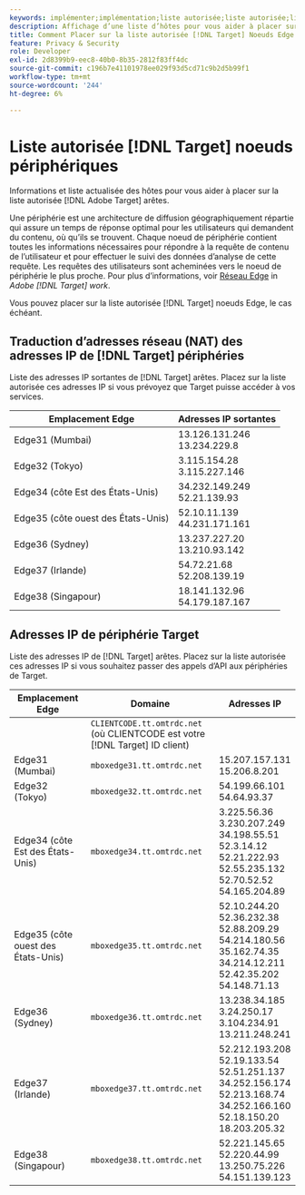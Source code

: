 ```yaml
---
keywords: implémenter;implémentation;liste autorisée;liste autorisée;liste autorisée;liste autorisée;périphérie;arêtes
description: Affichage d’une liste d’hôtes pour vous aider à placer sur la liste autorisée l’Adobe [!DNL Target] périphéries (noeuds de diffusion distribués géographiquement qui garantissent un temps de réponse optimal pour les utilisateurs finaux).
title: Comment Placer sur la liste autorisée [!DNL Target] Noeuds Edge ?
feature: Privacy & Security
role: Developer
exl-id: 2d8399b9-eec8-40b0-8b35-2812f83ff4dc
source-git-commit: c196b7e41101978ee029f93d5cd71c9b2d5b99f1
workflow-type: tm+mt
source-wordcount: '244'
ht-degree: 6%

---
```


# Liste autorisée [!DNL Target] noeuds périphériques

Informations et liste actualisée des hôtes pour vous aider à placer sur la liste autorisée [!DNL Adobe Target] arêtes.

Une périphérie est une architecture de diffusion géographiquement répartie qui assure un temps de réponse optimal pour les utilisateurs qui demandent du contenu, où qu’ils se trouvent. Chaque noeud de périphérie contient toutes les informations nécessaires pour répondre à la requête de contenu de l’utilisateur et pour effectuer le suivi des données d’analyse de cette requête. Les requêtes des utilisateurs sont acheminées vers le noeud de périphérie le plus proche. Pour plus d’informations, voir [Réseau Edge](/help/main/c-intro/how-target-works.md#concept_0AE2ED8E9DE64288A8B30FCBF1040934) in *Adobe [!DNL Target] work*.

Vous pouvez placer sur la liste autorisée [!DNL Target] noeuds Edge, le cas échéant.

## Traduction d’adresses réseau (NAT) des adresses IP de [!DNL Target] périphéries

Liste des adresses IP sortantes de [!DNL Target] arêtes. Placez sur la liste autorisée ces adresses IP si vous prévoyez que Target puisse accéder à vos services.

| Emplacement Edge | Adresses IP sortantes |
| --- | --- |
| Edge31 (Mumbai) | 13.126.131.246<br>13.234.229.8 |
| Edge32 (Tokyo) | 3.115.154.28<br>3.115.227.146 |
| Edge34 (côte Est des États-Unis) | 34.232.149.249<br>52.21.139.93 |
| Edge35 (côte ouest des États-Unis) | 52.10.11.139<br>44.231.171.161 |
| Edge36 (Sydney) | 13.237.227.20<br>13.210.93.142 |
| Edge37 (Irlande) | 54.72.21.68<br>52.208.139.19 |
| Edge38 (Singapour) | 18.141.132.96<br>54.179.187.167 |

## Adresses IP de périphérie Target

Liste des adresses IP de [!DNL Target] arêtes. Placez sur la liste autorisée ces adresses IP si vous souhaitez passer des appels d’API aux périphéries de Target.

| Emplacement Edge | Domaine | Adresses IP |
| --- | --- | --- |
|  | `CLIENTCODE.tt.omtrdc.net`<br>(où CLIENTCODE est votre [!DNL Target] ID client) |  |
| Edge31 (Mumbai) | `mboxedge31.tt.omtrdc.net` | 15.207.157.131<br>15.206.8.201 |
| Edge32 (Tokyo) | `mboxedge32.tt.omtrdc.net` | 54.199.66.101<br>54.64.93.37 |
| Edge34 (côte Est des États-Unis) | `mboxedge34.tt.omtrdc.net` | 3.225.56.36<br>3.230.207.249<br>34.198.55.51<br>52.3.14.12<br>52.21.222.93<br>52.55.235.132<br>52.70.52.52<br>54.165.204.89 |
| Edge35 (côte ouest des États-Unis) | `mboxedge35.tt.omtrdc.net` | 52.10.244.20<br>52.36.232.38<br>52.88.209.29<br>54.214.180.56<br>35.162.74.35<br>34.214.12.211<br>52.42.35.202<br>54.148.71.13 |
| Edge36 (Sydney) | `mboxedge36.tt.omtrdc.net` | 13.238.34.185<br>3.24.250.17<br>3.104.234.91<br>13.211.248.241 |
| Edge37 (Irlande) | `mboxedge37.tt.omtrdc.net` | 52.212.193.208<br>52.19.133.54<br>52.51.251.137<br>34.252.156.174<br>52.213.168.74<br>34.252.166.160<br>52.18.150.20<br>18.203.205.32 |
| Edge38 (Singapour) | `mboxedge38.tt.omtrdc.net` | 52.221.145.65<br>52.220.44.99<br>13.250.75.226<br>54.151.139.123 |
